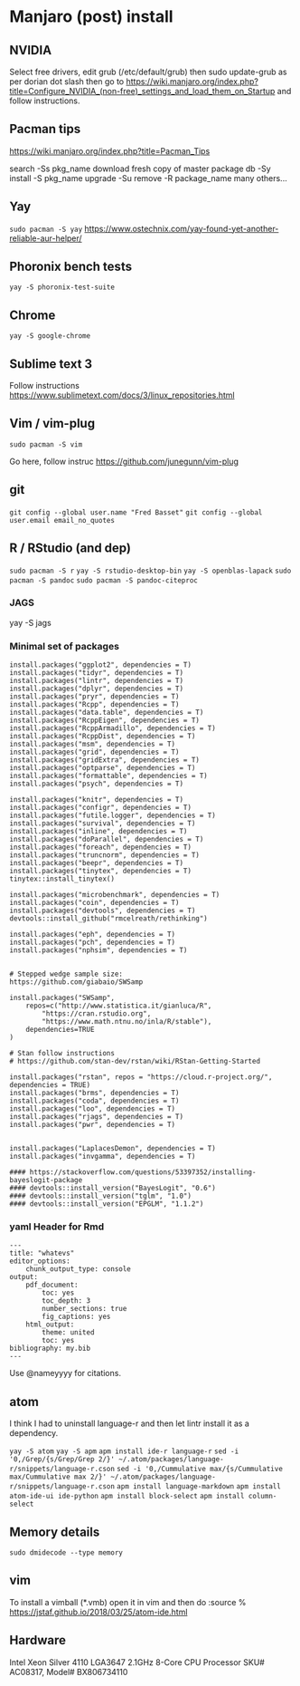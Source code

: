 
# Manjaro (post) install

## NVIDIA

Select free drivers, edit grub (/etc/default/grub) then sudo update-grub as per dorian dot slash then go to https://wiki.manjaro.org/index.php?title=Configure_NVIDIA_(non-free)_settings_and_load_them_on_Startup and follow instructions.

## Pacman tips

https://wiki.manjaro.org/index.php?title=Pacman_Tips

search -Ss pkg_name
download fresh copy of master package db -Sy
install -S pkg_name
upgrade -Su
remove -R package_name
many others...

## Yay

`sudo pacman -S yay`
https://www.ostechnix.com/yay-found-yet-another-reliable-aur-helper/

## Phoronix bench tests

`yay -S phoronix-test-suite`

## Chrome

`yay -S google-chrome`
## Sublime text 3

Follow instructions
https://www.sublimetext.com/docs/3/linux_repositories.html

## Vim / vim-plug

`sudo pacman -S vim`

Go here, follow instruc
https://github.com/junegunn/vim-plug

## git


`git config --global user.name "Fred Basset"`
`git config --global user.email email_no_quotes`


## R / RStudio (and dep)

`sudo pacman -S r`
`yay -S rstudio-desktop-bin`
`yay -S openblas-lapack`
`sudo pacman -S pandoc`
`sudo pacman -S pandoc-citeproc`


### JAGS

yay -S jags

### Minimal set of packages

```
install.packages("ggplot2", dependencies = T)
install.packages("tidyr", dependencies = T)
install.packages("lintr", dependencies = T)
install.packages("dplyr", dependencies = T)
install.packages("pryr", dependencies = T)
install.packages("Rcpp", dependencies = T)
install.packages("data.table", dependencies = T)
install.packages("RcppEigen", dependencies = T)
install.packages("RcppArmadillo", dependencies = T)
install.packages("RcppDist", dependencies = T)
install.packages("msm", dependencies = T)
install.packages("grid", dependencies = T)
install.packages("gridExtra", dependencies = T)
install.packages("optparse", dependencies = T)
install.packages("formattable", dependencies = T)
install.packages("psych", dependencies = T)

install.packages("knitr", dependencies = T)
install.packages("configr", dependencies = T)
install.packages("futile.logger", dependencies = T)
install.packages("survival", dependencies = T)
install.packages("inline", dependencies = T)
install.packages("doParallel", dependencies = T)
install.packages("foreach", dependencies = T)
install.packages("truncnorm", dependencies = T)
install.packages("beepr", dependencies = T)
install.packages("tinytex", dependencies = T)
tinytex::install_tinytex()

install.packages("microbenchmark", dependencies = T)
install.packages("coin", dependencies = T)
install.packages("devtools", dependencies = T)
devtools::install_github("rmcelreath/rethinking")

install.packages("eph", dependencies = T)
install.packages("pch", dependencies = T)
install.packages("nphsim", dependencies = T)


# Stepped wedge sample size:
https://github.com/giabaio/SWSamp

install.packages("SWSamp",
	repos=c("http://www.statistica.it/gianluca/R",
		"https://cran.rstudio.org",
		"https://www.math.ntnu.no/inla/R/stable"),
	dependencies=TRUE
)

# Stan follow instructions
# https://github.com/stan-dev/rstan/wiki/RStan-Getting-Started

install.packages("rstan", repos = "https://cloud.r-project.org/", dependencies = TRUE)
install.packages("brms", dependencies = T)
install.packages("coda", dependencies = T)
install.packages("loo", dependencies = T)
install.packages("rjags", dependencies = T)
install.packages("pwr", dependencies = T)


install.packages("LaplacesDemon", dependencies = T)
install.packages("invgamma", dependencies = T)

#### https://stackoverflow.com/questions/53397352/installing-bayeslogit-package
#### devtools::install_version("BayesLogit", "0.6")
#### devtools::install_version("tglm", "1.0")
#### devtools::install_version("EPGLM", "1.1.2")
```


### yaml Header for Rmd

```
---
title: "whatevs"
editor_options:
	chunk_output_type: console
output:
	pdf_document:
		toc: yes
		toc_depth: 3
		number_sections: true
		fig_captions: yes
	html_output:
		theme: united
		toc: yes
bibliography: my.bib
---
```

Use @nameyyyy for citations.

## atom


I think I had to uninstall language-r and then let lintr install it as a dependency.

`yay -S atom`
`yay -S apm`
`apm install ide-r language-r`
`sed -i '0,/Grep/{s/Grep/Grep 2/}' ~/.atom/packages/language-r/snippets/language-r.cson`
`sed -i '0,/Cummulative max/{s/Cummulative max/Cummulative max 2/}' ~/.atom/packages/language-r/snippets/language-r.cson`
`apm install language-markdown`
`apm install atom-ide-ui ide-python`
`apm install block-select`
`apm install column-select`


## Memory details

`sudo dmidecode --type memory`


## vim

To install a vimball (*.vmb) open it in vim and then do :source %
https://jstaf.github.io/2018/03/25/atom-ide.html

## Hardware


Intel Xeon Silver 4110 LGA3647 2.1GHz 8-Core CPU Processor
SKU# AC08317, Model# BX806734110

